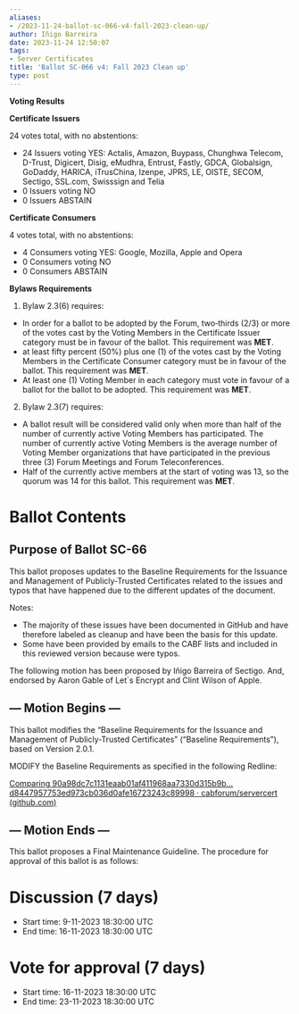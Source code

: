 ```yaml
---
aliases:
- /2023-11-24-ballot-sc-066-v4-fall-2023-clean-up/
author: Iñigo Barreira
date: 2023-11-24 12:50:07
tags:
- Server Certificates
title: 'Ballot SC-066 v4: Fall 2023 Clean up'
type: post
---
```


**Voting Results**

**Certificate Issuers**

24 votes total, with no abstentions:

- 24 Issuers voting YES: Actalis, Amazon, Buypass, Chunghwa Telecom, D-Trust, Digicert, Disig, eMudhra, Entrust, Fastly, GDCA, Globalsign, GoDaddy, HARICA, iTrusChina, Izenpe, JPRS, LE, OISTE, SECOM, Sectigo, SSL.com, Swisssign and Telia
- 0 Issuers voting NO
- 0 Issuers ABSTAIN

**Certificate Consumers**

4 votes total, with no abstentions:

- 4 Consumers voting YES: Google, Mozilla, Apple and Opera
- 0 Consumers voting NO
- 0 Consumers ABSTAIN

**Bylaws Requirements**

1. Bylaw 2.3(6) requires:

- In order for a ballot to be adopted by the Forum, two‐thirds (2/3) or more of the votes cast by the Voting Members in the Certificate Issuer category must be in favour of the ballot. This requirement was **MET**.
- at least fifty percent (50%) plus one (1) of the votes cast by the Voting Members in the Certificate Consumer category must be in favour of the ballot. This requirement was **MET**.
- At least one (1) Voting Member in each category must vote in favour of a ballot for the ballot to be adopted. This requirement was **MET**.

2. Bylaw 2.3(7) requires:

- A ballot result will be considered valid only when more than half of the number of currently active Voting Members has participated. The number of currently active Voting Members is the average number of Voting Member organizations that have participated in the previous three (3) Forum Meetings and Forum Teleconferences.
- Half of the currently active members at the start of voting was 13, so the quorum was 14 for this ballot. This requirement was **MET**.

# Ballot Contents

## **Purpose of Ballot SC-66**

This ballot proposes updates to the Baseline Requirements for the Issuance and Management of Publicly-Trusted Certificates related to the issues and typos that have happened due to the different updates of the document.

Notes:

- The majority of these issues have been documented in GitHub and have therefore labeled as cleanup and have been the basis for this update.
- Some have been provided by emails to the CABF lists and included in this reviewed version because were typos.

The following motion has been proposed by Iñigo Barreira of Sectigo. And, endorsed by Aaron Gable of Let´s Encrypt and Clint Wilson of Apple.

## **— Motion Begins —**

This ballot modifies the “Baseline Requirements for the Issuance and Management of Publicly-Trusted Certificates” (“Baseline Requirements”), based on Version 2.0.1.

MODIFY the Baseline Requirements as specified in the following Redline:

[Comparing 90a98dc7c1131eaab01af411968aa7330d315b9b…d8447957753ed973cb036d0afe16723243c89998 · cabforum/servercert (github.com)][1]

## **— Motion Ends —**

This ballot proposes a Final Maintenance Guideline. The procedure for approval of this ballot is as follows:

# **Discussion (7 days)**

- Start time: 9-11-2023 18:30:00 UTC
- End time: 16-11-2023 18:30:00 UTC

# **Vote for approval (7 days)**

- Start time: 16-11-2023 18:30:00 UTC
- End time: 23-11-2023 18:30:00 UTC

[1]: https://github.com/cabforum/servercert/compare/90a98dc7c1131eaab01af411968aa7330d315b9b...d8447957753ed973cb036d0afe16723243c89998